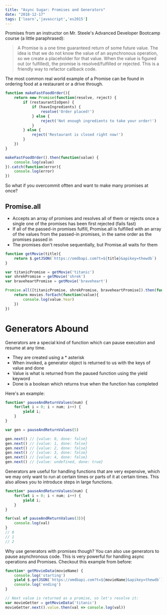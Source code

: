 ```yaml
---
title: "Async Sugar: Promises and Generators"
date: "2018-12-17"
tags: ['learn','javascript','es2015']
---
```


Promises from an instructor on Mr. Steele's Advanced Developer Bootcamp course (a little paraphrased):

> A Promise is a one time guaranteed return of some future value.  The idea is that we do not know the value of an asynchronous operation, so we create a placeholder for that value.  When the value is figured out (or fulfilled), the promise is resolved/fulfilled or rejected.  This is a friendly way to refactor callback code.

The most common real world example of a Promise can be found in ordering food at a restaurant or a drive through. 
```javascript
function makeFastFoodOrder(){
    return new Promise(function(resolve, reject) {
        if (restaurantIsOpen) {
            if (haveIngredients) {
                resolve('Order placed!')
            } else {
                reject('Not enough ingredients to take your order!')
            }
        } else {
            reject('Restaurant is closed right now!')
        }
    })
}

makeFastFoodOrder().then(function(value) {
    console.log(value)
}).catch(function(error){
    console.log(error)
})
```
So what if you overcommit oftten and want to make many promises at once?

## Promise.all
- Accepts an array of promises and resolves all of them or rejects once a single one of the promises has been first rejected (fails fast)
- If all of the passed-in promises fulfill, Promise.all is fulfilled with an array of the values from the passed-in promises, in the same order as the promises passed in
- The promises don't resolve sequentially, but Promise.all waits for them

```javascript
function getMovie(title){
    return $.getJSON(`https://omdbapi.com?t=${title}&apikey=thewdb`)
}

var titanicPromise = getMovie('titanic')
var shrekPromise = getMovie('shrek')
var braveheartPromise = getMovie('braveheart')

Promise.all([titanicPromise, shrekPromise, braveheartPromise]).then(function(movies){
    return movies.forEach(function(value){
        console.log(value.Year)
    })
})

```

# Generators Abound
Generators are a special kind of function which can pause execution and resume at any time.  
- They are created using a * asterisk
- When invoked, a generator object is returned to us with the keys of value and done
- Value is what is returned from the paused function using the yield keyword
- Done is a boolean which returns true when the function has completed

Here's an example:
```javascript
function* pauseAndReturnValues(num) {
    for(let i = 0; i < num; i++) {
        yield i;
    }
}

var gen = pauseAndReturnValues(5)

gen.next() // {value: 0, done: false}
gen.next() // {value: 1, done: false}
gen.next() // {value: 2, done: false}
gen.next() // {value: 3, done: false}
gen.next() // {value: 4, done: false}
gen.next() // {value: undefined, done: true}
```
Generators are useful for handling functions that are very expensive, which we may only want to run at certain times or parts of it at certain times.  This also allows you to introduce steps in large functions.

```javascript
function* pauseAndReturnValues(num) {
    for(let i = 0; i < num; i++) {
        yield i;
    }
}

for(val of pauseAndReturnValues(3)){
    console.log(val)
}
// 0
// 1
// 2
```

Why use generators with promises though?  You can also use generators to pause asynchronous code.  This is very powerful for handling async operations and Promises.  Checkout this example from before:
```javascript
function* getMovieData(movieName) {
    console.log('starting')
    yield $.getJSON(`https://omdbapi.com?t=${movieName}&apikey=thewdb`)
    console.log('ending')
}

// Next value is returned as a promise, so let's resolve it:
var movieGetter = getMovieData('titanic')
movieGetter.next().value.then(val => console.log(val))
```